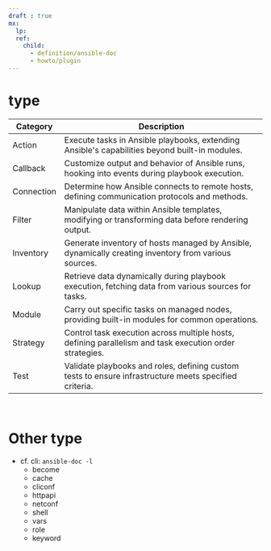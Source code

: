 ```yaml
---
draft : true
mx:  
  lp:
  ref:
    child:
      - definition/ansible-doc
      - howto/plugin
---
```


# type
|Category|Description|
|-|-|
|Action|Execute tasks in Ansible playbooks, extending Ansible's capabilities beyond built-in modules.|
|Callback|Customize output and behavior of Ansible runs, hooking into events during playbook execution.|
|Connection|Determine how Ansible connects to remote hosts, defining communication protocols and methods.|
|Filter|Manipulate data within Ansible templates, modifying or transforming data before rendering output.|
|Inventory|Generate inventory of hosts managed by Ansible, dynamically creating inventory from various sources.|
|Lookup|Retrieve data dynamically during playbook execution, fetching data from various sources for tasks.|
|Module|Carry out specific tasks on managed nodes, providing built-in modules for common operations.|
|Strategy|Control task execution across multiple hosts, defining parallelism and task execution order strategies.|
|Test|Validate playbooks and roles, defining custom tests to ensure infrastructure meets specified criteria.|
<br>

# Other type
- cf. cli: `ansible-doc -l`
  - become
  - cache
  - cliconf
  - httpapi
  - netconf
  - shell
  - vars
  - role
  - keyword

